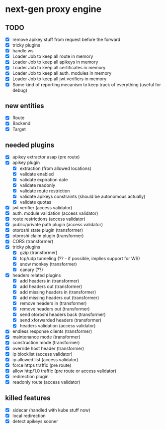 # next-gen proxy engine

## TODO

- [x] remove apikey stuff from request before the forward
- [x] tricky plugins
- [x] handle ws
- [x] Loader Job to keep all route in memory
- [x] Loader Job to keep all apikeys in memory
- [x] Loader Job to keep all certificates in memory
- [x] Loader Job to keep all auth. modules in memory
- [x] Loader Job to keep all jwt verifiers in memory
- [x] Some kind of reporting mecanism to keep track of everything (useful for debug)

## new entities

- [x] Route
- [x] Backend
- [x] Target

## needed plugins

- [x] apikey extractor asap (pre route)
- [x] apikey plugin
  - [x] extraction (from allowed locations)
  - [x] validate enabled
  - [x] validate expiration date
  - [x] validate readonly
  - [x] validate route restriction
  - [x] validate apikeys constraints (should be autonomous actually)
  - [x] validate quotas
- [x] jwt verifier (access validator)
- [x] auth. module validation (access validator)
- [x] route restrictions (access validator)
- [x] public/private path plugin (access validator)
- [x] otoroshi state plugin (transformer)
- [x] otoroshi claim plugin (transformer)
- [x] CORS (transformer)
- [x] tricky plugins
  - [x] gzip (transformer)
  - [x] tcp/udp tunneling (?? - if possible, implies support for WS)
  - [x] snow monkey (transformer)
  - [x] canary (??)
- [x] headers related plugins
  - [x] add headers in (transformer)
  - [x] add headers out (transformer)
  - [x] add missing headers in (transformer)
  - [x] add missing headers out (transformer)
  - [x] remove headers in (transformer)
  - [x] remove headers out (transformer)
  - [x] send otoroshi headers back (transformer)
  - [x] send xforwarded headers (transformer)
  - [x] headers validation (access validator)
- [x] endless response clients (transformer)
- [x] maintenance mode (transformer)
- [x] construction mode (transformer)
- [x] override host header (transformer)
- [x] ip blocklist (access validator)
- [x] ip allowed list (access validator)
- [x] force https traffic (pre route)
- [x] allow http/1.0 traffic (pre route or access validator)
- [x] redirection plugin
- [x] readonly route (access validator)

## killed features

- [x] sidecar (handled with kube stuff now)
- [x] local redirection
- [x] detect apikeys sooner
